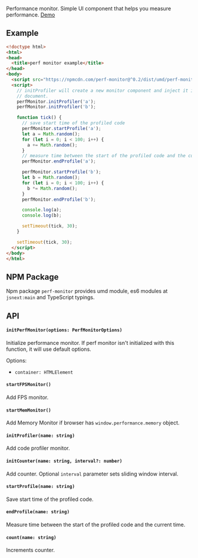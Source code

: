 Performance monitor. Simple UI component that helps you measure performance.
[Demo](http://localvoid.github.io/kivi-dbmonster/)

## Example

```html
<!doctype html>
<html>
<head>
  <title>perf monitor example</title>
</head>
<body>
  <script src="https://npmcdn.com/perf-monitor@^0.2/dist/umd/perf-monitor.js"></script>
  <script>
    // initProfiler will create a new monitor component and inject it into your
    // document.
    perfMonitor.initProfiler('a');
    perfMonitor.initProfiler('b');

    function tick() {
      // save start time of the profiled code
      perfMonitor.startProfile('a');
      let a = Math.random();
      for (let i = 0; i < 100; i++) {
        a += Math.random();
      }
      // measure time between the start of the profiled code and the current time
      perfMonitor.endProfile('a');

      perfMonitor.startProfile('b');
      let b = Math.random();
      for (let i = 0; i < 100; i++) {
        b *= Math.random();
      }
      perfMonitor.endProfile('b');

      console.log(a);
      console.log(b);

      setTimeout(tick, 30);
    }

    setTimeout(tick, 30);
  </script>
</body>
</html>
```

## NPM Package

Npm package `perf-monitor` provides umd module, es6 modules at `jsnext:main` and TypeScript typings.

## API

#### `initPerfMonitor(options: PerfMonitorOptions)`

Initialize performance monitor. If perf monitor isn't initialized with this function, it will use default options.

Options:

 - `container: HTMLElement`

#### `startFPSMonitor()`

Add FPS monitor.

#### `startMemMonitor()`

Add Memory Monitor if browser has `window.performance.memory` object.

#### `initProfiler(name: string)`

Add code profiler monitor.

#### `initCounter(name: string, interval?: number)`

Add counter. Optional `interval` parameter sets sliding window interval.

#### `startProfile(name: string)`

Save start time of the profiled code.

#### `endProfile(name: string)`

Measure time between the start of the profiled code and the current time.

#### `count(name: string)`

Increments counter.
